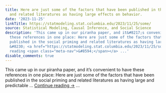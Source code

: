 ```yaml
---
title: Here are just some of the factors that have been published in the social priming
  and related literatures as having large effects on behavior.
date: '2023-11-25'
linkTitle: https://statmodeling.stat.columbia.edu/2023/11/25/some/
source: Statistical Modeling, Causal Inference, and Social Science
description: 'This came up in our piranha paper, and it&#8217;s convenient to have
  these references in one place: Here are just some of the factors that have been
  published in the social priming and related literatures as having large and predictable
  &#8230; <a href="https://statmodeling.stat.columbia.edu/2023/11/25/some/">Continue
  reading <span class="meta-nav">&#8594;</span></a> ...'
disable_comments: true
---
```

This came up in our piranha paper, and it&#8217;s convenient to have these references in one place: Here are just some of the factors that have been published in the social priming and related literatures as having large and predictable &#8230; <a href="https://statmodeling.stat.columbia.edu/2023/11/25/some/">Continue reading <span class="meta-nav">&#8594;</span></a> ...